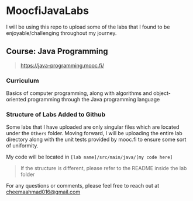 # MoocfiJavaLabs
I will be using this repo to upload some of the labs that I found to be enjoyable/challenging throughout my journey.

## Course: Java Programming
> https://java-programming.mooc.fi/

### Curriculum
Basics of computer programming, along with algorithms and object-oriented programming through the Java programming language

### Structure of Labs Added to Github
Some labs that I have uploaded are only singular files which are located under the `Others` folder. Moving forward, I will be uploading the entire lab directory along with the unit tests provided by mooc.fi to ensure some sort of uniformity.

My code will be located in `[lab name]/src/main/java/[my code here]`
> If the structure is different, please refer to the README inside the lab folder 

For any questions or comments, please feel free to reach out at cheemaahmad016@gmail.com

